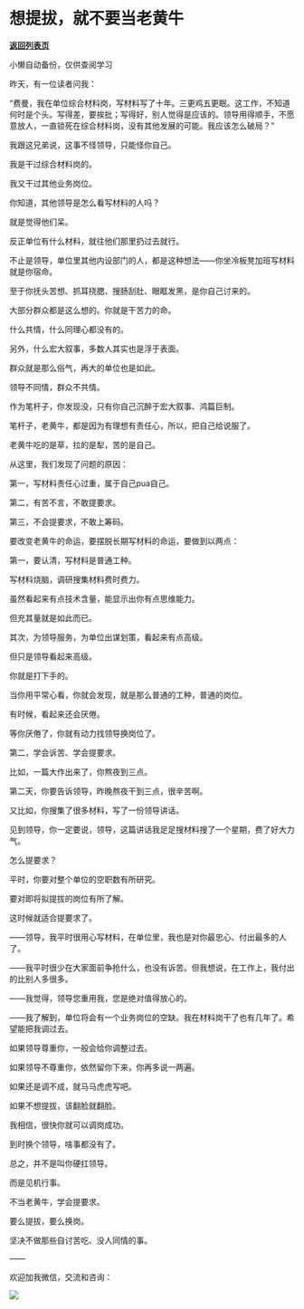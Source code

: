 # 想提拔，就不要当老黄牛

[**返回列表页**](/gzh/费曼的小茶馆)

小懒自动备份，仅供查阅学习

昨天，有一位读者问我：

  

“费曼，我在单位综合材料岗，写材料写了十年。三更鸡五更眠。这工作，不知道何时是个头。写得差，要挨批；写得好，别人觉得是应该的。领导用得顺手，不愿意放人，一直锁死在综合材料岗，没有其他发展的可能。我应该怎么破局？”

  

我跟这兄弟说，这事不怪领导，只能怪你自己。

  

我是干过综合材料岗的。

  

我又干过其他业务岗位。

  

你知道，其他领导是怎么看写材料的人吗？

  

就是觉得他们呆。

  

反正单位有什么材料，就往他们那里扔过去就行。

  

不止是领导，单位里其他内设部门的人，都是这种想法——你坐冷板凳加班写材料就是你宿命。

  

至于你抚头苦想、抓耳挠腮、搜肠刮肚、眼眶发黑，是你自己讨来的。

  

大部分群众都是这么想的。你就是干苦力的命。

  

什么共情，什么同理心都没有的。

  

另外，什么宏大叙事，多数人其实也是浮于表面。

  

群众就是那么俗气，再大的单位也是如此。

  

领导不同情，群众不共情。

  

作为笔杆子，你发现没，只有你自己沉醉于宏大叙事、鸿篇巨制。

  

笔杆子，老黄牛，都是因为有理想有责任心，所以，把自己给说服了。

  

老黄牛吃的是草，拉的是犁，苦的是自己。

  

从这里，我们发现了问题的原因：

  

第一，写材料责任心过重，属于自己pua自己。

  

第二，有苦不言，不敢提要求。

  

第三，不会提要求，不敢上筹码。

  

要改变老黄牛的命运，要摆脱长期写材料的命运，要做到以两点：

  

第一，要认清，写材料是普通工种。

  

写材料烧脑，调研搜集材料费时费力。

  

虽然看起来有点技术含量，能显示出你有点思维能力。

  

但充其量就是如此而已。

  

其次，为领导服务，为单位出谋划策，看起来有点高级。

  

但只是领导看起来高级。

  

你就是打下手的。

  

当你用平常心看，你就会发现，就是那么普通的工种，普通的岗位。

  

有时候，看起来还会厌倦。

  

等你厌倦了，你就有动力找领导换岗位了。

  

第二，学会诉苦、学会提要求。

  

比如，一篇大作出来了，你熬夜到三点。

  

第二天，你要告诉领导，昨晚熬夜干到三点，很辛苦啊。

  

又比如，你搜集了很多材料，写了一份领导讲话。

  

见到领导，你一定要说，领导，这篇讲话我足足搜材料搜了一个星期，费了好大力气。

  

怎么提要求？

  

平时，你要对整个单位的空职数有所研究。

  

要对即将拟提拔的岗位有所了解。

  

这时候就适合提要求了。

  

——领导，我平时很用心写材料，在单位里，我也是对你最忠心、付出最多的人了。

  

——我平时很少在大家面前争抢什么，也没有诉苦。但我想说，在工作上，我付出的比别人多很多。

  

——我觉得，领导您重用我，您是绝对值得放心的。

  

——我了解到，单位将会有一个业务岗位的空缺。我在材料岗干了也有几年了。希望能把我调过去。

  

如果领导尊重你，一般会给你调整过去。

  

如果领导不尊重你，依然留你下来，你再多说一两遍。

  

如果还是调不成，就马马虎虎写吧。

  

如果不想提拔，该翻脸就翻脸。

  

我相信，很快你就可以调岗成功。

  

到时换个领导，啥事都没有了。  

  

总之，并不是叫你硬扛领导。

  

而是见机行事。

  

不当老黄牛，学会提要求。

  

要么提拔，要么换岗。

  

坚决不做那些自讨苦吃、没人同情的事。

  

——

  

欢迎加我微信，交流和咨询：

  

![](https://mmbiz.qpic.cn/mmbiz_png/4ufdCXwkRApDHkwzcqOWwRMIw0TaewvuGlsDAxmJsHEPzJuumriaFWC09wz2xKoY8kZJKGCH9zdmNPH4oaMNFgA/640?wx_fmt=png)​

  

  

